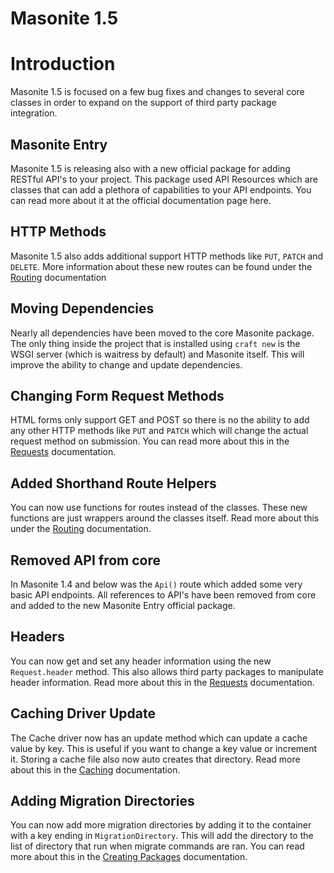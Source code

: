 # Masonite 1.5

# Introduction

Masonite 1.5 is focused on a few bug fixes and changes to several core classes in order to expand on the support of third party package integration.

## Masonite Entry

Masonite 1.5 is releasing also with a new official package for adding RESTful API's to your project. This package used API Resources which are classes that can add a plethora of capabilities to your API endpoints. You can read more about it at the official documentation page here.

## HTTP Methods

Masonite 1.5 also adds additional support HTTP methods like `PUT`, `PATCH` and `DELETE`. More information about these new routes can be found under the [Routing](/internal_server_error.md) documentation

## Moving Dependencies

Nearly all dependencies have been moved to the core Masonite package. The only thing inside the project that is installed using `craft new` is the WSGI server (which is waitress by default) and Masonite itself. This will improve the ability to change and update dependencies.

## Changing Form Request Methods

HTML forms only support GET and POST so there is no the ability to add any other HTTP methods like `PUT` and `PATCH` which will change the actual request method on submission. You can read more about this in the [Requests](/requests.md) documentation.

## Added Shorthand Route Helpers

You can now use functions for routes instead of the classes. These new functions are just wrappers around the classes itself. Read more about this under the [Routing](/internal_server_error.md) documentation.

## Removed API from core

In Masonite 1.4 and below was the `Api()` route which added some very basic API endpoints. All references to API's have been removed from core and added to the new Masonite Entry official package. 

## Headers

You can now get and set any header information using the new `Request.header` method. This also allows third party packages to manipulate header information. Read more about this in the [Requests](/requests.md) documentation. 

## Caching Driver Update

The Cache driver now has an update method which can update a cache value by key. This is useful if you want to change a key value or increment it. Storing a cache file also now auto creates that directory. Read more about this in the [Caching](/caching.md) documentation. 

## Adding Migration Directories

You can now add more migration directories by adding it to the container with a key ending in `MigrationDirectory`. This will add the directory to the list of directory that run when migrate commands are ran. You can read more about this in the [Creating Packages](/creating-packages.md) documentation.


